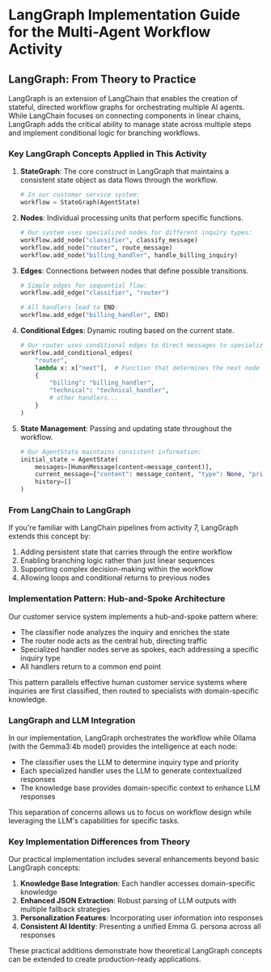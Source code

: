 # LangGraph Implementation Guide for the Multi-Agent Workflow Activity

## LangGraph: From Theory to Practice

LangGraph is an extension of LangChain that enables the creation of stateful, directed workflow graphs for orchestrating multiple AI agents. While LangChain focuses on connecting components in linear chains, LangGraph adds the critical ability to manage state across multiple steps and implement conditional logic for branching workflows.

### Key LangGraph Concepts Applied in This Activity

1. **StateGraph**: The core construct in LangGraph that maintains a consistent state object as data flows through the workflow.
   ```python
   # In our customer service system:
   workflow = StateGraph(AgentState)
   ```

2. **Nodes**: Individual processing units that perform specific functions.
   ```python
   # Our system uses specialized nodes for different inquiry types:
   workflow.add_node("classifier", classify_message)
   workflow.add_node("router", route_message)
   workflow.add_node("billing_handler", handle_billing_inquiry)
   ```

3. **Edges**: Connections between nodes that define possible transitions.
   ```python
   # Simple edges for sequential flow:
   workflow.add_edge("classifier", "router")
   
   # All handlers lead to END:
   workflow.add_edge("billing_handler", END)
   ```

4. **Conditional Edges**: Dynamic routing based on the current state.
   ```python
   # Our router uses conditional edges to direct messages to specialized handlers:
   workflow.add_conditional_edges(
       "router",
       lambda x: x["next"],  # Function that determines the next node
       {
           "billing": "billing_handler",
           "technical": "technical_handler",
           # other handlers...
       }
   )
   ```

5. **State Management**: Passing and updating state throughout the workflow.
   ```python
   # Our AgentState maintains consistent information:
   initial_state = AgentState(
       messages=[HumanMessage(content=message_content)],
       current_message={"content": message_content, "type": None, "priority": None},
       history=[]
   )
   ```

### From LangChain to LangGraph

If you're familiar with LangChain pipelines from activity 7, LangGraph extends this concept by:

1. Adding persistent state that carries through the entire workflow
2. Enabling branching logic rather than just linear sequences
3. Supporting complex decision-making within the workflow
4. Allowing loops and conditional returns to previous nodes

### Implementation Pattern: Hub-and-Spoke Architecture

Our customer service system implements a hub-and-spoke pattern where:
- The classifier node analyzes the inquiry and enriches the state
- The router node acts as the central hub, directing traffic
- Specialized handler nodes serve as spokes, each addressing a specific inquiry type
- All handlers return to a common end point

This pattern parallels effective human customer service systems where inquiries are first classified, then routed to specialists with domain-specific knowledge.

### LangGraph and LLM Integration

In our implementation, LangGraph orchestrates the workflow while Ollama (with the Gemma3:4b model) provides the intelligence at each node:
- The classifier uses the LLM to determine inquiry type and priority
- Each specialized handler uses the LLM to generate contextualized responses
- The knowledge base provides domain-specific context to enhance LLM responses

This separation of concerns allows us to focus on workflow design while leveraging the LLM's capabilities for specific tasks.

### Key Implementation Differences from Theory

Our practical implementation includes several enhancements beyond basic LangGraph concepts:
1. **Knowledge Base Integration**: Each handler accesses domain-specific knowledge
2. **Enhanced JSON Extraction**: Robust parsing of LLM outputs with multiple fallback strategies
3. **Personalization Features**: Incorporating user information into responses
4. **Consistent AI Identity**: Presenting a unified Emma G. persona across all responses

These practical additions demonstrate how theoretical LangGraph concepts can be extended to create production-ready applications.
